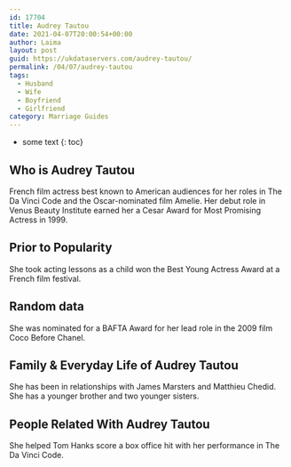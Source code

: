 ```yaml
---
id: 17704
title: Audrey Tautou
date: 2021-04-07T20:00:54+00:00
author: Laima
layout: post
guid: https://ukdataservers.com/audrey-tautou/
permalink: /04/07/audrey-tautou
tags:
  - Husband
  - Wife
  - Boyfriend
  - Girlfriend
category: Marriage Guides
---
```


* some text
{: toc}


## Who is Audrey Tautou
                  
                  
                  
French film actress best known to American audiences for her roles in The Da Vinci Code and the Oscar-nominated film Amelie. Her debut role in Venus Beauty Institute earned her a Cesar Award for Most Promising Actress in 1999.
                  
              
            
              
            
                
                
                
## Prior to Popularity
                  
                  
                  
She took acting lessons as a child won the Best Young Actress Award at a French film festival.
                  
              
            
              
            
                
                
                
## Random data
                  
                  
                  
She was nominated for a BAFTA Award for her lead role in the 2009 film Coco Before Chanel.
                  
              
            
              
            
                
                
                
## Family & Everyday Life of Audrey Tautou
                  
                  
                  
She has been in relationships with James Marsters and Matthieu Chedid. She has a younger brother and two younger sisters.
                  
              
            
              
            
                
                
                
## People Related With Audrey Tautou
                  
                  
                  
She helped Tom Hanks score a box office hit with her performance in The Da Vinci Code.
                  
              
            
              
            
                
              
            
              
              
            
            
              
            
          
          
          
